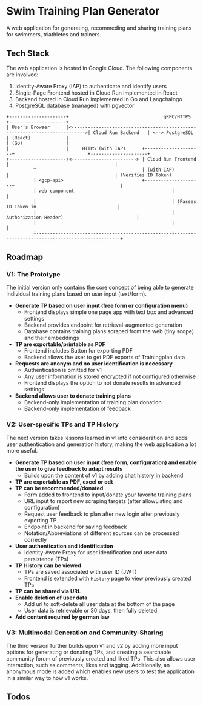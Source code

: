 # Swim Training Plan Generator

A web application for generating, recommeding and sharing training plans for swimmers, triathletes and trainers.

## Tech Stack

The web application is hosted in Google Cloud. The following components are involved:

1. Identity-Aware Proxy (IAP) to authenticate and identify users
2. Single-Page Frontend hosted in Cloud Run implemented in React
3. Backend hosted in Cloud Run implemented in Go and Langchaingo
4. PostgreSQL database (managed) with pgvector

```plaintext
+---------------------+                                   gRPC/HTTPS                                +---------------------+
| User's Browser      |<--------------------------------------------------------------------------->| Cloud Run Backend   | <--> PostgreSQL
| (React)             |                                                                             | (Go)                |
|                     |     HTTPS (with IAP)      +---------------------+                           +---------------------+
+---------------------+<------------------------> | Cloud Run Frontend  |                                       |
          ^                                       | (with IAP)          |                                       | (Verifies ID Token)
          | <gcp-api>                             +---------------------+                                       |
          | web-component                                    |                                                  |
          |                                                  | (Passes ID Token in                              |
          |                                                  |  Authorization Header)                           |
          |                                                  |                                                  |
          +--------------------------------------------------+--------------------------------------------------+
```

## Roadmap

### V1: The Prototype

The initial version only contains the core concept of being able to generate individual training plans based on user input (text/form).

- **Generate TP based on user input (free form or configuration menu)**
  - Frontend displays simple one page app with text box and advanced settings
  - Backend provides endpoint for retrieval-augmented generation
  - Database contains training plans scraped from the web (tiny scope) and their embeddings
- **TP are exportable/printable as PDF**
  - Frontend includes Button for exporting PDF
  - Backend allows the user to get PDF exports of Trainingplan data
- **Requests are anonym and no user identification is necessary**
  - Authentication is omitted for v1
  - Any user information is stored encrypted if not configured otherwise
  - Frontend displays the option to not donate results in advanced settings
- **Backend allows user to donate training plans**
  - Backend-only implementation of training plan donation
  - Backend-only implementation of feedback

### V2: User-specific TPs and TP History

The next version takes lessons learned in v1 into consideration and adds user authentication and generation history, making the web application a lot more useful.

- **Generate TP based on user input (free form, configuration) and enable the user to give feedback to adapt results**
  - Builds upon the content of v1 by adding chat history in backend
- **TP are exportable as PDF, excel or odt**
- **TP can be recommended/donated**
  - Form added to frontend to input/donate your favorite training plans
  - URL input to report new scraping targets (after allowListing and configuration)
  - Request user feedback to plan after new login after previously exporting TP
  - Endpoint in backend for saving feedback
  - Notation/Abbreviations of different sources can be processed correctly
- **User authentication and identification**
  - Identity-Aware Proxy for user identification and user data persistence (TPs)
- **TP History can be viewed**
  - TPs are saved associated with user ID (JWT)
  - Frontend is extended with `History` page to view previously created TPs
- **TP can be shared via URL**
- **Enable deletion of user data**
  - Add url to soft-delete all user data at the bottom of the page
  - User data is retrievable or 30 days, then fully deleted
- **Add content required by german law**

### V3: Multimodal Generation and Community-Sharing

The third version further builds upon v1 and v2 by adding more input options for generating or donating TPs, and creating a searchable community forum of previously created and liked TPs. This also allows user interaction, such as comments, likes and tagging.
Additionally, an anonymous mode is added which enables new users to test the application in a similar way to how v1 works.

## Todos
